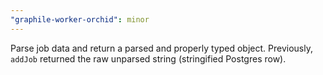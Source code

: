 ```yaml
---
"graphile-worker-orchid": minor
---
```


Parse job data and return a parsed and properly typed object. Previously, `addJob` returned the raw unparsed string (stringified Postgres row).
